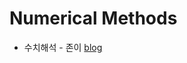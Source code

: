 # Numerical Methods

* 수치해석 - 존이 [blog](http://blog.naver.com/PostList.nhn?blogId=mykepzzang&categoryNo=16)

